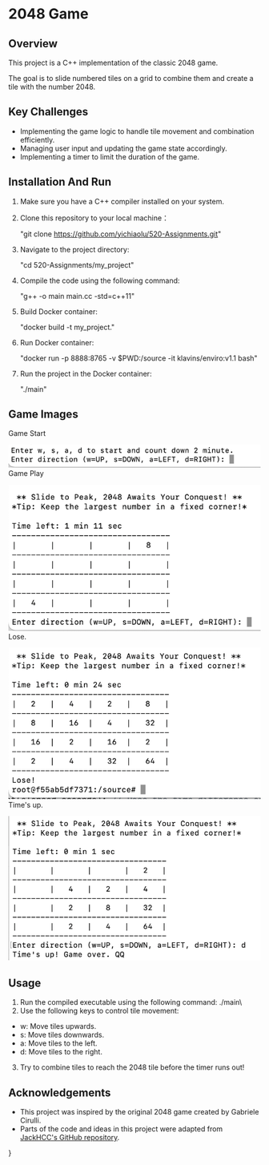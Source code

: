# 2048 Game

## Overview
This project is a C++ implementation of the classic 2048 game. 

The goal is to slide numbered tiles on a grid to combine them and create a tile with the number 2048.


## Key Challenges
- Implementing the game logic to handle tile movement and combination efficiently.
- Managing user input and updating the game state accordingly.
- Implementing a timer to limit the duration of the game.

## Installation And Run
1. Make sure you have a C++ compiler installed on your system.
2. Clone this repository to your local machine：
    
    "git clone https://github.com/yichiaolu/520-Assignments.git"
3. Navigate to the project directory:
   
    "cd 520-Assignments/my_project"
4. Compile the code using the following command: 

    "g++ -o main main.cc -std=c++11"
5. Build Docker container:

    "docker build -t my_project."
6. Run Docker container:

    "docker run -p 8888:8765 -v $PWD:/source -it klavins/enviro:v1.1 bash"
7. Run the project in the Docker container:

    "./main"

## Game Images

Game Start

![Times Up](https://github.com/yichiaolu/520-Assignments/raw/main/my_project/start.png)
Game Play

![Times Up](https://github.com/yichiaolu/520-Assignments/raw/main/my_project/running.png)
Lose.

![Times Up](https://github.com/yichiaolu/520-Assignments/raw/main/my_project/lose.png)
Time's up.

![Times Up](https://github.com/yichiaolu/520-Assignments/raw/main/my_project/times.up.png)


## Usage
1. Run the compiled executable using the following command:
./main\
2. Use the following keys to control tile movement:
- w: Move tiles upwards.
- s: Move tiles downwards.
- a: Move tiles to the left.
- d: Move tiles to the right.
3. Try to combine tiles to reach the 2048 tile before the timer runs out!

## Acknowledgements
- This project was inspired by the original 2048 game created by Gabriele Cirulli.
- Parts of the code and ideas in this project were adapted from [JackHCC's GitHub repository](https://github.com/JackHCC).


}
